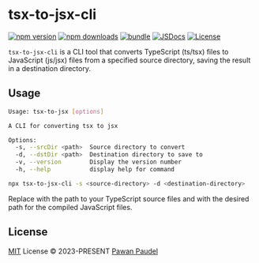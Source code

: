 # tsx-to-jsx-cli

[![npm version][npm-version-src]][npm-version-href]
[![npm downloads][npm-downloads-src]][npm-downloads-href]
[![bundle][bundle-src]][bundle-href]
[![JSDocs][jsdocs-src]][jsdocs-href]
[![License][license-src]][license-href]

`tsx-to-jsx-cli` is a CLI tool that converts TypeScript (ts/tsx) files to JavaScript (js/jsx) files from a specified source directory, saving the result in a destination directory.

## Usage

```bash
Usage: tsx-to-jsx [options]

A CLI for converting tsx to jsx

Options:
  -s, --srcDir <path>  Source directory to convert
  -d, --dstDir <path>  Destination directory to save to
  -v, --version        Display the version number
  -h, --help           display help for command
```

```bash
npx tsx-to-jsx-cli -s <source-directory> -d <destination-directory>
```

Replace <source-directory> with the path to your TypeScript source files and <destination-directory> with the desired path for the compiled JavaScript files.

## License

[MIT](./LICENSE) License © 2023-PRESENT [Pawan Paudel](https://github.com/pawanpaudel93)

<!-- Badges -->

[npm-version-src]: https://img.shields.io/npm/v/tsx-to-jsx-cli?style=flat&colorA=080f12&colorB=1fa669
[npm-version-href]: https://npmjs.com/package/tsx-to-jsx-cli
[npm-downloads-src]: https://img.shields.io/npm/dm/tsx-to-jsx-cli?style=flat&colorA=080f12&colorB=1fa669
[npm-downloads-href]: https://npmjs.com/package/tsx-to-jsx-cli
[bundle-src]: https://img.shields.io/bundlephobia/minzip/tsx-to-jsx-cli?style=flat&colorA=080f12&colorB=1fa669&label=minzip
[bundle-href]: https://bundlephobia.com/result?p=tsx-to-jsx-cli
[license-src]: https://img.shields.io/github/license/pawanpaudel93/tsx-to-jsx-cli.svg?style=flat&colorA=080f12&colorB=1fa669
[license-href]: https://github.com/pawanpaudel93/tsx-to-jsx-cli/blob/main/LICENSE
[jsdocs-src]: https://img.shields.io/badge/jsdocs-reference-080f12?style=flat&colorA=080f12&colorB=1fa669
[jsdocs-href]: https://www.jsdocs.io/package/tsx-to-jsx-cli
